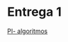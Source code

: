 # Entrega 1
[PI- algoritmos](https://github.com/2025-1-MCC1/Projeto9/blob/755786bcc8b68870955e7bc12dda753c56595042/Docs/Algoritmos%20e%20L%C3%B3gica%20de%20programa%C3%A7%C3%A3o/Algoritmo_PI%20(1).pdf)
